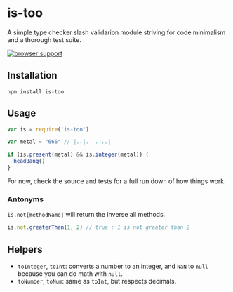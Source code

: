 # is-too

A simple type checker slash validarion module striving for code minimalism and a thorough test suite.

[![browser support](http://ci.testling.com/LoudBit/is-too.png)](http://ci.testling.com/LoudBit/is-too)

## Installation

```
npm install is-too
```

## Usage

```javascript
var is = require('is-too')

var metal = "666" // |..|.  .|..|

if (is.present(metal) && is.integer(metal)) {
  headBang()
}
```

For now, check the source and tests for a full run down of how things work.


### Antonyms

`is.not[methodName]` will return the inverse all methods.

```javascript
is.not.greaterThan(1, 2) // true : 1 is not greater than 2
```

## Helpers

* `toInteger`, `toInt`: converts a number to an integer, and `NaN` to `null` because you can do math with `null`.
* `toNumber`, `toNum`: same as `toInt`, but respects decimals.
